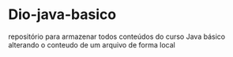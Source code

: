 # Dio-java-basico
repositório para armazenar todos conteúdos do curso Java básico
alterando o conteudo de um arquivo de forma local
